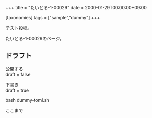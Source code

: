 +++
title = "たいとる-1-00029"
date = 2000-01-29T00:00:00+09:00

[taxonomies]
tags = ["sample","dummy"]
+++

テスト投稿。

たいとる-1-00029のページ。


## ドラフト

公開する  
draft = false

下書き  
draft = true

bash dummy-toml.sh

ここまで
